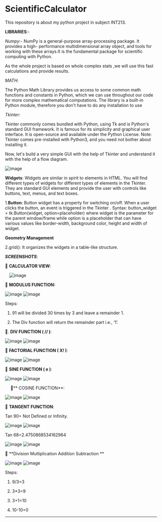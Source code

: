 # ScientificCalculator
This repository is about my python project in subject INT213.


**LIBRARIES**:-

_Numpy_:-
NumPy is a general-purpose array-processing package. It provides a high- performance multidimensional array object, and tools for working with these arrays.It is the fundamental package for scientific computing with Python.

As the whole project is based on whole complex stats ,we will use this fast calculations and provide results.


_MATH_:

The Python Math Library provides us access to some common math functions and constants in Python, which we can use throughout our code for more complex mathematical computations. The library is a built-in Python module, therefore you don't have to do any installation to use


_Tkinter_:

Tkinter commonly comes bundled with Python, using Tk and is Python's standard GUI framework. It is famous for its simplicity and graphical user interface. It is open-source and available under the Python License.
Note: Tkinter comes pre-installed with Python3, and you need not bother about installing it.

Now, let's build a very simple GUI with the help of Tkinter and understand it with the help of a flow diagram.

![image](https://user-images.githubusercontent.com/71686673/141740018-3496665a-4a0b-4e27-914b-7d222820996e.png)



**Widgets**:
Widgets are similar in spirit to elements in HTML. You will find different types of widgets for different types of elements in the Tkinter. They are standard GUI elements and provide the user with controls like buttons, text, menus, and text boxes.

1.**Button**: Button widget has a property for switching on/off. When a user clicks the button, an event is triggered in the Tkinter .
Syntax: button_widget = tk.Button(widget, option=placeholder) where widget is the parameter for the parent window/frame while option is a placeholder that can have various values like border-width, background color, height and width of widget.

**Geometry Management**

2.grid(): It organizes the widgets in a table-like structure. 


**_SCREENSHOTS_**:

	**CALCULATOR VIEW**:


  ![image](https://user-images.githubusercontent.com/71686673/141740156-f20121ea-5b33-444c-9ef8-53af3eb97018.png)

 **MODULUS FUNCTION:**


![image](https://user-images.githubusercontent.com/71686673/141740186-b46a7006-9a00-4661-ade9-a29825887117.png)
![image](https://user-images.githubusercontent.com/71686673/141740194-4ca41dd9-87dd-4cfe-9b90-87dd6ac70406.png)

Steps:
1.	91 will be divided 30 times by 3 and leave a remainder 1.

2.  The Div function will return the remainder part i.e., ‘1’.
 
. **DIV FUNCTION (	//	)**:
 
 ![image](https://user-images.githubusercontent.com/71686673/141740476-d8143e16-ffc2-4102-95e5-61d533793c38.png)
 ![image](https://user-images.githubusercontent.com/71686673/141740492-876567ac-bf2d-4e51-a8c8-5817ae79157e.png)

 

	**FACTORIAL FUNCTION (	X!	)**:
 
 ![image](https://user-images.githubusercontent.com/71686673/141740512-ca58379b-ab6d-452e-b799-26c21e0843a9.png)
 ![image](https://user-images.githubusercontent.com/71686673/141740532-403239f6-f9e2-4c7b-b8b5-c1f7abf27902.png)


	**SINE FUNCTION ( e  )**:
 
 
 ![image](https://user-images.githubusercontent.com/71686673/141740546-1d0b853a-a709-4834-a92c-2fcec54bfb03.png)
 ![image](https://user-images.githubusercontent.com/71686673/141740572-1b78e7b2-64d3-46ea-b5e3-0cd64e799680.png)

  
**	COSINE FUNCTION**:
 
 ![image](https://user-images.githubusercontent.com/71686673/141740610-a435bea7-9141-45e6-88cd-c766eec0c2da.png)
 ![image](https://user-images.githubusercontent.com/71686673/141740631-3b15d9d2-0ce9-4d35-a4c0-be50cd8a48b9.png)


 
	**TANGENT FUNCTION**:

Tan 90= Not Defined or Infinity.


![image](https://user-images.githubusercontent.com/71686673/141740664-a02b2fc8-098c-4bf0-a1a3-de8856119ccc.png)
![image](https://user-images.githubusercontent.com/71686673/141740678-17af3786-c9e4-4489-9952-e793339f4ca5.png)

         	
Tan 68=2.4750868534162964


![image](https://user-images.githubusercontent.com/71686673/141740702-ba357de7-0521-48fe-88be-98d2dfa2b427.png)
![image](https://user-images.githubusercontent.com/71686673/141740715-a15641ef-180e-4d58-90eb-941ea5b42ea7.png)
 
 
	**Division Multiplication Addition Subtraction **

![image](https://user-images.githubusercontent.com/71686673/141740732-425af03b-3c46-46d9-aeba-826eee90aa7e.png)
![image](https://user-images.githubusercontent.com/71686673/141740741-079eeb78-819f-46a6-ba98-7f26a6c4d427.png)


  
Steps:

1.	9/3=3

2.	3*3=9

3.	3+1=10

4.	10-10=0


************************************************************************************************************************************************
